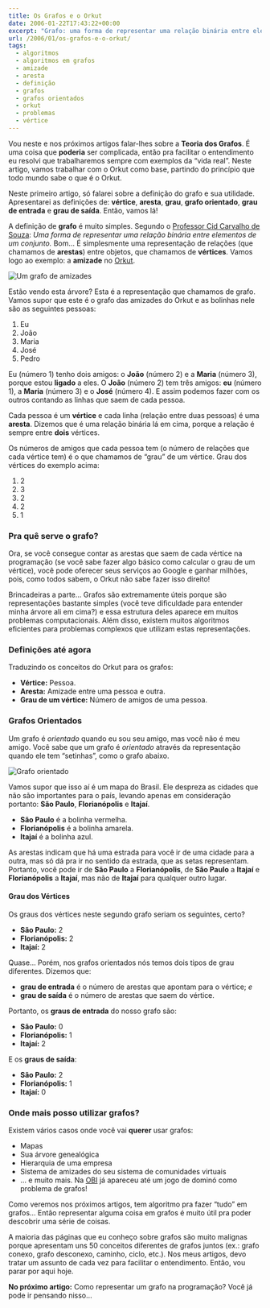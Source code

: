 ```yaml
---
title: Os Grafos e o Orkut
date: 2006-01-22T17:43:22+00:00
excerpt: "Grafo: uma forma de representar uma relação binária entre elementos de um conjunto. Ficou muito difícil? Então vamos trabalhar com o exemplo do Orkut! :)"
url: /2006/01/os-grafos-e-o-orkut/
tags:
  - algoritmos
  - algoritmos em grafos
  - amizade
  - aresta
  - definição
  - grafos
  - grafos orientados
  - orkut
  - problemas
  - vértice
---
```


Vou neste e nos próximos artigos falar-lhes sobre a **Teoria dos Grafos**. É uma coisa que **poderia** ser complicada, então pra facilitar o entendimento eu resolvi que trabalharemos sempre com exemplos da “vida real”. Neste artigo, vamos trabalhar com o Orkut como base, partindo do princípio que todo mundo sabe o que é o Orkut.

Neste primeiro artigo, só falarei sobre a definição do grafo e sua utilidade. Apresentarei as definições de: **vértice**, **aresta**, **grau**, **grafo orientado**, **grau de entrada** e **grau de saída**. Então, vamos lá!

A definição de **grafo** é muito simples. Segundo o [Professor Cid Carvalho de Souza][1]: _Uma forma de representar uma relação binária entre elementos de um conjunto._ Bom… É simplesmente uma representação de relações (que chamamos de **arestas**) entre objetos, que chamamos de **vértices**. Vamos logo ao exemplo: a **amizade** no [Orkut][2].

![Um grafo de amizades](/wp-content/uploads/2006/01/grafo-225x300.jpg)

Estão vendo esta árvore? Esta é a representação que chamamos de grafo. Vamos supor que este é o grafo das amizades do Orkut e as bolinhas nele são as seguintes pessoas:

1. Eu
2. João
3. Maria
4. José
5. Pedro

Eu (número 1) tenho dois amigos: o **João** (número 2) e a **Maria** (número 3), porque estou **ligado** a eles. O **João** (número 2) tem três amigos: **eu** (número 1), a **Maria** (número 3) e o **José** (número 4). E assim podemos fazer com os outros contando as linhas que saem de cada pessoa.

Cada pessoa é um **vértice** e cada linha (relação entre duas pessoas) é uma **aresta**. Dizemos que é uma relação binária lá em cima, porque a relação é sempre entre **dois** vértices.

Os números de amigos que cada pessoa tem (o número de relações que cada vértice tem) é o que chamamos de “grau” de um vértice. Grau dos vértices do exemplo acima:

1. 2
2. 3
3. 2
4. 2
5. 1

### Pra quê serve o grafo?

Ora, se você consegue contar as arestas que saem de cada vértice na programação (se você sabe fazer algo básico como calcular o grau de um vértice), você pode oferecer seus serviços ao Google e ganhar milhões, pois, como todos sabem, o Orkut não sabe fazer isso direito!

Brincadeiras a parte… Grafos são extremamente úteis porque são representações bastante simples (você teve dificuldade para entender minha árvore ali em cima?) e essa estrutura deles aparece em muitos problemas computacionais. Além disso, existem muitos algoritmos eficientes para problemas complexos que utilizam estas representações.

### Definições até agora

Traduzindo os conceitos do Orkut para os grafos:

- **Vértice:** Pessoa.
- **Aresta:** Amizade entre uma pessoa e outra.
- **Grau de um vértice:** Número de amigos de uma pessoa.

### Grafos Orientados

Um grafo é _orientado_ quando eu sou seu amigo, mas você não é meu amigo. Você sabe que um grafo é _orientado_ através da representação quando ele tem “setinhas”, como o grafo abaixo.

![Grafo orientado](/wp-content/uploads/2006/01/orientado-300x225.jpg)

Vamos supor que isso aí é um mapa do Brasil. Ele despreza as cidades que não são importantes para o país, levando apenas em consideração portanto: **São Paulo**, **Florianópolis** e **Itajaí**.

- **São Paulo** é a bolinha vermelha.
- **Florianópolis** é a bolinha amarela.
- **Itajaí** é a bolinha azul.

As arestas indicam que há uma estrada para você ir de uma cidade para a outra, mas só dá pra ir no sentido da estrada, que as setas representam. Portanto, você pode ir de **São Paulo** a **Florianópolis**, de **São Paulo** a **Itajaí** e **Florianópolis** a **Itajaí**, mas não de **Itajaí** para qualquer outro lugar.

#### Grau dos Vértices

Os graus dos vértices neste segundo grafo seriam os seguintes, certo?

- **São Paulo:** 2
- **Florianópolis:** 2
- **Itajaí:** 2

Quase… Porém, nos grafos orientados nós temos dois tipos de grau diferentes. Dizemos que:

- **grau de entrada** é o número de arestas que apontam para o vértice; _e_
- **grau de saída** é o número de arestas que saem do vértice.

Portanto, os **graus de entrada** do nosso grafo são:

- **São Paulo:** 0
- **Florianópolis:** 1
- **Itajaí:** 2

E os **graus de saída**:

- **São Paulo:** 2
- **Florianópolis:** 1
- **Itajaí:** 0

### Onde mais posso utilizar grafos?

Existem vários casos onde você vai **querer** usar grafos:

- Mapas
- Sua árvore genealógica
- Hierarquia de uma empresa
- Sistema de amizades do seu sistema de comunidades virtuais
- … e muito mais. Na [OBI][5] já apareceu até um jogo de dominó como problema de grafos!

Como veremos nos próximos artigos, tem algoritmo pra fazer “tudo” em grafos… Então representar alguma coisa em grafos é muito útil pra poder descobrir uma série de coisas.

A maioria das páginas que eu conheço sobre grafos são muito malignas porque apresentam uns 50 conceitos diferentes de grafos juntos (ex.: grafo conexo, grafo desconexo, caminho, ciclo, etc.). Nos meus artigos, devo tratar um assunto de cada vez para facilitar o entendimento. Então, vou parar por aqui hoje.

**No próximo artigo:** Como representar um grafo na programação? Você já pode ir pensando nisso…

[1]: http://www.ic.unicamp.br/~cid/Welcome2.html
[2]: http://www.orkut.com
[5]: http://olimpiada.ic.unicamp.br
